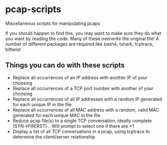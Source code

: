 pcap-scripts
============

Miscellaneous scripts for manipulating pcaps

If you should happen to find this, you may want to make sure they do what you want by reading the code.  Many of these overwrite the original file!
A number of different packages are required like bash4, tshark, tcptrace, bittwist

## Things you can do with these scripts

* Replace all occurrences of an IP address with another IP of your choosing
* Replace all occurrences of a TCP port number with another of your choosing
* Replace all occurrences of all IP addresses with a random IP generated for each unique IP in the file
* Replace all occurrences of all MAC address with a random, valid MAC generated for each unique MAC in the file
* Reduce pcap file(s) to a single TCP conversation, ideally complete (SYN->FIN|RST) .. Will prompt to select one if there are >1
* Display a list of all TCP conversations in a pcap, using tcptrace to determine the client/server relationship
